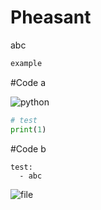 # Pheasant

abc

```python
example
```

#Code a

![python](example)

~~~python
# test
print(1)
~~~

#Code b

~~~
test:
  - abc
~~~

![file](mkdocs.yml)
